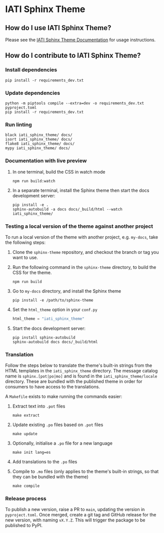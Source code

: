 # IATI Sphinx Theme

## How do I use IATI Sphinx Theme?

Please see the [IATI Sphinx Theme Documentation](https://iati-sphinx-theme.readthedocs-hosted.com/en/latest/) for usage instructions.

## How do I contribute to IATI Sphinx Theme?

### Install dependencies

```
pip install -r requirements_dev.txt
```

### Update dependencies

```
python -m piptools compile --extra=dev -o requirements_dev.txt pyproject.toml
pip install -r requirements_dev.txt
```

### Run linting

```
black iati_sphinx_theme/ docs/
isort iati_sphinx_theme/ docs/
flake8 iati_sphinx_theme/ docs/
mypy iati_sphinx_theme/ docs/
```

### Documentation with live preview

1. In one terminal, build the CSS in watch mode

   ```
   npm run build:watch
   ```

2. In a separate terminal, install the Sphinx theme then start the docs development server:

   ```
   pip install -e .
   sphinx-autobuild -a docs docs/_build/html --watch iati_sphinx_theme/
   ```

### Testing a local version of the theme against another project

To run a local version of the theme with another project, e.g. `my-docs`, take the following steps:

1. Clone the `sphinx-theme` repository, and checkout the branch or tag you want to use.

2. Run the following command in the `sphinx-theme` directory, to build the CSS for the theme.

   ```
   npm run build
   ```

3. Go to `my-docs` directory, and install the Sphinx theme

   ```
   pip install -e /path/to/sphinx-theme
   ```

4. Set the `html_theme` option in your `conf.py`

   ```python
   html_theme = "iati_sphinx_theme"
   ```

5. Start the docs development server:

   ```
   pip install sphinx-autobuild
   sphinx-autobuild docs docs/_build/html
   ```

### Translation

Follow the steps below to translate the theme's built-in strings from the HTML templates in the `iati_sphinx_theme` directory.
The message catalog name is `sphinx.[pot|po|mo]` and is found in the `iati_sphinx_theme/locale` directory.
These are bundled with the published theme in order for consumers to have access to the translations.

A `Makefile` exists to make running the commands easier:

1. Extract text into `.pot` files

   ```
   make extract
   ```

2. Update existing `.po` files based on `.pot` files

   ```
   make update
   ```

3. Optionally, initialise a `.po` file for a new language

   ```
   make init lang=es
   ```

4. Add translations to the `.po` files

5. Compile to `.mo` files (only applies to the theme's built-in strings, so that they can be bundled with the theme)

   ```
   make compile
   ```

### Release process

To publish a new version, raise a PR to `main`, updating the version in `pyproject.toml`. Once merged, create a git tag and GitHub release for the new version, with naming `vX.Y.Z`. This will trigger the package to be published to PyPI.
